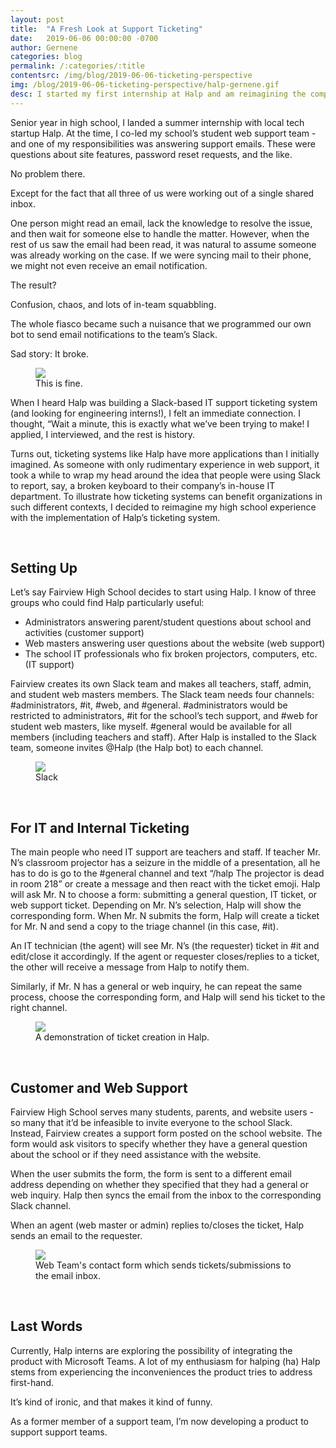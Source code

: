 ```yaml
---
layout: post
title:  "A Fresh Look at Support Ticketing"
date:   2019-06-06 00:00:00 -0700
author: Gernene
categories: blog
permalink: /:categories/:title
contentsrc: /img/blog/2019-06-06-ticketing-perspective
img: /blog/2019-06-06-ticketing-perspective/halp-gernene.gif
desc: I started my first internship at Halp and am reimagining the company's product in the context of my own experience.
---
```


Senior year in high school, I landed a summer internship with local tech startup Halp. At the time, I co-led my school’s student web support team - and one of my responsibilities was answering support emails. These were questions about site features, password reset requests, and the like.

No problem there.

Except for the fact that all three of us were working out of a single shared inbox.

One person might read an email, lack the knowledge to resolve the issue, and then wait for someone else to handle the matter. However, when the rest of us saw the email had been read, it was natural to assume someone was already working on the case. If we were syncing mail to their phone, we might not even receive an email notification.

The result?

Confusion, chaos, and lots of in-team squabbling.

The whole fiasco became such a nuisance that we programmed our own bot to send email notifications to the team’s Slack.

Sad story: It broke.

<figure>
    <img src="{{ site.url }}{{ page.contentsrc }}/this-is-fine.jpg">
    <figcaption>
       This is fine.
    </figcaption>
</figure>

When I heard Halp was building a Slack-based IT support ticketing system (and looking for engineering interns!), I felt an immediate connection. I thought, “Wait a minute, this is exactly what we’ve been trying to make! I applied, I interviewed, and the rest is history.

Turns out, ticketing systems like Halp have more applications than I initially imagined. As someone with only rudimentary experience in web support, it took a while to wrap my head around the idea that people were using Slack to report, say, a broken keyboard to their company’s in-house IT department. To illustrate how ticketing systems can benefit organizations in such different contexts, I decided to reimagine my high school experience with the implementation of Halp’s ticketing system.

<br>

## Setting Up

Let’s say Fairview High School decides to start using Halp. I know of three groups who could find Halp particularly useful:
- Administrators answering parent/student questions about school and activities (customer support)
- Web masters answering user questions about the website (web support)
- The school IT professionals who fix broken projectors, computers, etc. (IT support)

Fairview creates its own Slack team and makes all teachers, staff, admin, and student web masters members. The Slack team needs four channels: #administrators, #it, #web, and #general. #administrators would be restricted to administrators, #it for the school’s tech support, and #web for student web masters, like myself. #general would be available for all members (including teachers and staff). After Halp is installed to the Slack team, someone invites @Halp (the Halp bot) to each channel.

<figure>
    <img src="{{ site.url }}{{ page.contentsrc }}/slack-pic.png">
    <figcaption>
       Slack 
    </figcaption>
</figure>

<br>

## For IT and Internal Ticketing

The main people who need IT support are teachers and staff. If teacher Mr. N’s classroom projector has a seizure in the middle of a presentation, all he has to do is go to the #general channel and text “/halp The projector is dead in room 218” or create a message and then react with the ticket emoji. Halp will ask Mr. N to choose a form: submitting a general question, IT ticket, or web support ticket. Depending on Mr. N’s selection, Halp will show the corresponding form. When Mr. N submits the form, Halp will create a ticket for Mr. N and send a copy to the triage channel (in this case, #it).

An IT technician (the agent) will see Mr. N’s (the requester) ticket in #it and edit/close it accordingly. If the agent or requester closes/replies to a ticket, the other will receive a message from Halp to notify them.

Similarly, if Mr. N has a general or web inquiry, he can repeat the same process, choose the corresponding form, and Halp will send his ticket to the right channel.

<figure>
    <img src="{{ site.url }}{{ page.contentsrc }}/halp-demo.gif">
    <figcaption>
        A demonstration of ticket creation in Halp.
    </figcaption>
</figure>

<br>

## Customer and Web Support

Fairview High School serves many students, parents, and website users - so many that it’d be infeasible to invite everyone to the school Slack. Instead, Fairview creates a support form posted on the school website. The form would ask visitors to specify whether they have a general question about the school or if they need assistance with the website.

When the user submits the form, the form is sent to a different email address depending on whether they specified that they had a general or web inquiry. Halp then syncs the email from the inbox to the corresponding Slack channel.

When an agent (web master or admin) replies to/closes the ticket, Halp sends an email to the requester.

<figure>
    <img src="{{ site.url }}{{ page.contentsrc }}/contact-wt.png">
    <figcaption>
        Web Team's contact form which sends tickets/submissions to the email inbox. 
    </figcaption>
</figure>

<br>

## Last Words

Currently, Halp interns are exploring the possibility of integrating the product with Microsoft Teams. A lot of my enthusiasm for halping (ha) Halp stems from experiencing the inconveniences the product tries to address first-hand.

It’s kind of ironic, and that makes it kind of funny.

As a former member of a support team, I’m now developing a product to support support teams.
